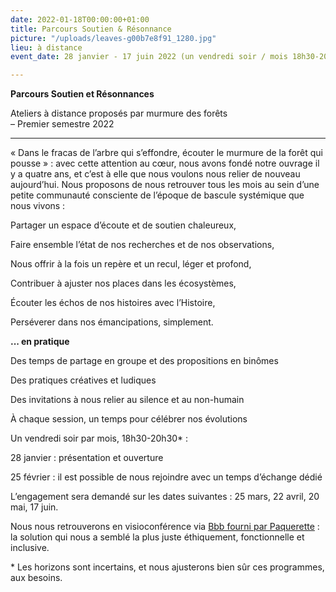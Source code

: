 ```yaml
---
date: 2022-01-18T00:00:00+01:00
title: Parcours Soutien & Résonnance
picture: "/uploads/leaves-g00b7e8f91_1280.jpg"
lieu: à distance
event_date: 28 janvier - 17 juin 2022 (un vendredi soir / mois 18h30-20h30)

---
```

**Parcours Soutien et Résonnances**

Ateliers à distance proposés par murmure des forêts   
– Premier semestre 2022

***

« Dans le fracas de l’arbre qui s’effondre, écouter le murmure de la forêt qui pousse » : avec cette attention au cœur, nous avons fondé notre ouvrage il y a quatre ans, et c’est à elle que nous voulons nous relier de nouveau aujourd’hui. Nous proposons de nous retrouver tous les mois au sein d’une petite communauté consciente de l’époque de bascule systémique que nous vivons :

Partager un espace d’écoute et de soutien chaleureux,

Faire ensemble l’état de nos recherches et de nos observations,

Nous offrir à la fois un repère et un recul, léger et profond,

Contribuer à ajuster nos places dans les écosystèmes,

Écouter les échos de nos histoires avec l’Histoire,

Perséverer dans nos émancipations, simplement.

**... en pratique**

Des temps de partage en groupe et des propositions en binômes

Des pratiques créatives et ludiques

Des invitations à nous relier au silence et au non-humain

À chaque session, un temps pour célébrer nos évolutions

  
Un vendredi soir par mois, 18h30-20h30* : 

28 janvier : présentation et ouverture

25 février : il est possible de nous rejoindre avec un temps d’échange dédié

L’engagement sera demandé sur les dates suivantes : 25 mars, 22 avril, 20 mai, 17 juin.

Nous nous retrouverons en visioconférence via [Bbb fourni par Paquerette](https://paquerette.eu/visio-bbb/) : la solution qui nous a semblé la plus juste éthiquement, fonctionnelle et inclusive.

\* Les horizons sont incertains, et nous ajusterons bien sûr ces programmes, aux besoins.